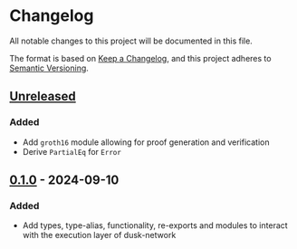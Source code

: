 # Changelog

All notable changes to this project will be documented in this file.

The format is based on [Keep a Changelog](https://keepachangelog.com/en/1.0.0/),
and this project adheres to [Semantic Versioning](https://semver.org/spec/v2.0.0.html).

## [Unreleased]

### Added

- Add `groth16` module allowing for proof generation and verification
- Derive `PartialEq` for `Error`

## [0.1.0] - 2024-09-10

### Added

- Add types, type-alias, functionality, re-exports and modules to interact with the execution layer of dusk-network

[Unreleased]: https://github.com/dusk-network/rusk/compare/execution-core-0.1.0...HEAD
[0.1.0]: https://github.com/dusk-network/rusk/releases/tag/execution-core-0.1.0
